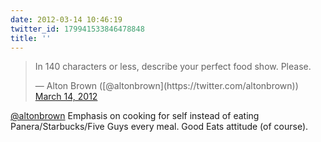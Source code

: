 ```yaml
---
date: 2012-03-14 10:46:19
twitter_id: 179941533846478848
title: ''
---
```


<blockquote class="twitter-tweet"><p lang="en" dir="ltr">In 140 characters or less, describe your perfect food show. Please.</p>&mdash; Alton Brown ([@altonbrown](https://twitter.com/altonbrown)) <a href="https://twitter.com/altonbrown/status/179937324220678144?ref_src=twsrc%5Etfw">March 14, 2012</a></blockquote>
<script async src="https://platform.twitter.com/widgets.js" charset="utf-8"></script>

[@altonbrown](https://twitter.com/altonbrown) Emphasis on cooking for self instead of eating Panera/Starbucks/Five Guys every meal. Good Eats attitude (of course).
